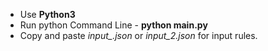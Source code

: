 
- Use **Python3**
- Run python Command Line - **python main.py**
- Copy and paste *input_.json* or *input_2.json* for input rules.
 


